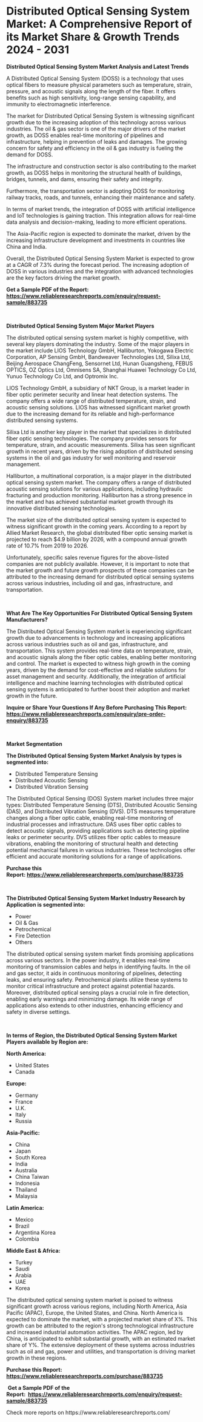 <p><h1>Distributed Optical Sensing System Market: A Comprehensive Report of its Market Share & Growth Trends 2024 - 2031</h1></p><p><strong>Distributed Optical Sensing System Market Analysis and Latest Trends</strong></p>
<p><p>A Distributed Optical Sensing System (DOSS) is a technology that uses optical fibers to measure physical parameters such as temperature, strain, pressure, and acoustic signals along the length of the fiber. It offers benefits such as high sensitivity, long-range sensing capability, and immunity to electromagnetic interference.</p><p>The market for Distributed Optical Sensing System is witnessing significant growth due to the increasing adoption of this technology across various industries. The oil & gas sector is one of the major drivers of the market growth, as DOSS enables real-time monitoring of pipelines and infrastructure, helping in prevention of leaks and damages. The growing concern for safety and efficiency in the oil & gas industry is fueling the demand for DOSS.</p><p>The infrastructure and construction sector is also contributing to the market growth, as DOSS helps in monitoring the structural health of buildings, bridges, tunnels, and dams, ensuring their safety and integrity.</p><p>Furthermore, the transportation sector is adopting DOSS for monitoring railway tracks, roads, and tunnels, enhancing their maintenance and safety.</p><p>In terms of market trends, the integration of DOSS with artificial intelligence and IoT technologies is gaining traction. This integration allows for real-time data analysis and decision-making, leading to more efficient operations.</p><p>The Asia-Pacific region is expected to dominate the market, driven by the increasing infrastructure development and investments in countries like China and India.</p><p>Overall, the Distributed Optical Sensing System Market is expected to grow at a CAGR of 7.3% during the forecast period. The increasing adoption of DOSS in various industries and the integration with advanced technologies are the key factors driving the market growth.</p></p>
<p><strong>Get a Sample PDF of the Report:&nbsp; <a href="https://www.reliableresearchreports.com/enquiry/request-sample/883735">https://www.reliableresearchreports.com/enquiry/request-sample/883735</a></strong></p>
<p>&nbsp;</p>
<p><strong>Distributed Optical Sensing System Major Market Players</strong></p>
<p><p>The distributed optical sensing system market is highly competitive, with several key players dominating the industry. Some of the major players in the market include LIOS Technology GmbH, Halliburton, Yokogawa Electric Corporation, AP Sensing GmbH, Bandweaver Technologies Ltd, Silixa Ltd, Beijing Aerospace ChangFeng, Sensornet Ltd, Hunan Guangsheng, FEBUS OPTICS, OZ Optics Ltd, Omnisens SA, Shanghai Huawei Technology Co Ltd, Yunuo Technology Co Ltd, and Optromix Inc. </p><p>LIOS Technology GmbH, a subsidiary of NKT Group, is a market leader in fiber optic perimeter security and linear heat detection systems. The company offers a wide range of distributed temperature, strain, and acoustic sensing solutions. LIOS has witnessed significant market growth due to the increasing demand for its reliable and high-performance distributed sensing systems. </p><p>Silixa Ltd is another key player in the market that specializes in distributed fiber optic sensing technologies. The company provides sensors for temperature, strain, and acoustic measurements. Silixa has seen significant growth in recent years, driven by the rising adoption of distributed sensing systems in the oil and gas industry for well monitoring and reservoir management.</p><p>Halliburton, a multinational corporation, is a major player in the distributed optical sensing system market. The company offers a range of distributed acoustic sensing solutions for various applications, including hydraulic fracturing and production monitoring. Halliburton has a strong presence in the market and has achieved substantial market growth through its innovative distributed sensing technologies.</p><p>The market size of the distributed optical sensing system is expected to witness significant growth in the coming years. According to a report by Allied Market Research, the global distributed fiber optic sensing market is projected to reach $4.9 billion by 2026, with a compound annual growth rate of 10.7% from 2019 to 2026.</p><p>Unfortunately, specific sales revenue figures for the above-listed companies are not publicly available. However, it is important to note that the market growth and future growth prospects of these companies can be attributed to the increasing demand for distributed optical sensing systems across various industries, including oil and gas, infrastructure, and transportation.</p></p>
<p>&nbsp;</p>
<p><strong>What Are The Key Opportunities For Distributed Optical Sensing System Manufacturers?</strong></p>
<p><p>The Distributed Optical Sensing System market is experiencing significant growth due to advancements in technology and increasing applications across various industries such as oil and gas, infrastructure, and transportation. This system provides real-time data on temperature, strain, and acoustic signals along the fiber optic cables, enabling better monitoring and control. The market is expected to witness high growth in the coming years, driven by the demand for cost-effective and reliable solutions for asset management and security. Additionally, the integration of artificial intelligence and machine learning technologies with distributed optical sensing systems is anticipated to further boost their adoption and market growth in the future.</p></p>
<p><strong>Inquire or Share Your Questions If Any Before Purchasing This Report: <a href="https://www.reliableresearchreports.com/enquiry/pre-order-enquiry/883735">https://www.reliableresearchreports.com/enquiry/pre-order-enquiry/883735</a></strong></p>
<p>&nbsp;</p>
<p><strong>Market Segmentation</strong></p>
<p><strong>The Distributed Optical Sensing System Market Analysis by types is segmented into:</strong></p>
<p><ul><li>Distributed Temperature Sensing</li><li>Distributed Acoustic Sensing</li><li>Distributed Vibration Sensing</li></ul></p>
<p><p>The Distributed Optical Sensing (DOS) System market includes three major types: Distributed Temperature Sensing (DTS), Distributed Acoustic Sensing (DAS), and Distributed Vibration Sensing (DVS). DTS measures temperature changes along a fiber optic cable, enabling real-time monitoring of industrial processes and infrastructure. DAS uses fiber optic cables to detect acoustic signals, providing applications such as detecting pipeline leaks or perimeter security. DVS utilizes fiber optic cables to measure vibrations, enabling the monitoring of structural health and detecting potential mechanical failures in various industries. These technologies offer efficient and accurate monitoring solutions for a range of applications.</p></p>
<p><strong>Purchase this Report:&nbsp;<a href="https://www.reliableresearchreports.com/purchase/883735">https://www.reliableresearchreports.com/purchase/883735</a></strong></p>
<p>&nbsp;</p>
<p><strong>The Distributed Optical Sensing System Market Industry Research by Application is segmented into:</strong></p>
<p><ul><li>Power</li><li>Oil & Gas</li><li>Petrochemical</li><li>Fire Detection</li><li>Others</li></ul></p>
<p><p>The distributed optical sensing system market finds promising applications across various sectors. In the power industry, it enables real-time monitoring of transmission cables and helps in identifying faults. In the oil and gas sector, it aids in continuous monitoring of pipelines, detecting leaks, and ensuring safety. Petrochemical plants utilize these systems to monitor critical infrastructure and protect against potential hazards. Moreover, distributed optical sensing plays a crucial role in fire detection, enabling early warnings and minimizing damage. Its wide range of applications also extends to other industries, enhancing efficiency and safety in diverse settings.</p></p>
<p>&nbsp;</p>
<p><strong>In terms of Region, the Distributed Optical Sensing System Market Players available by Region are:</strong></p>
<p>
    <p> <strong> North America: </strong>
        <ul>
            <li>United States</li>
            <li>Canada</li>
        </ul>
        </p> 
    <p> <strong> Europe: </strong>
        <ul>
            <li>Germany</li>
            <li>France</li>
            <li>U.K.</li>
            <li>Italy</li>
            <li>Russia</li>
        </ul>
        </p> 
    <p> <strong> Asia-Pacific: </strong>
        <ul>
            <li>China</li>
            <li>Japan</li>
            <li>South Korea</li>
            <li>India</li>
            <li>Australia</li>
            <li>China Taiwan</li>
            <li>Indonesia</li>
            <li>Thailand</li>
            <li>Malaysia</li>
        </ul>
        </p> 
    <p> <strong> Latin America: </strong>
        <ul>
            <li>Mexico</li>
            <li>Brazil</li>
            <li>Argentina Korea</li>
            <li>Colombia</li>
        </ul>
        </p> 
    <p> <strong> Middle East & Africa: </strong>
        <ul>
            <li>Turkey</li>
            <li>Saudi</li>
            <li>Arabia</li>
            <li>UAE</li>
            <li>Korea</li>
        </ul>
    </p>
    </p>
<p><p>The distributed optical sensing system market is poised to witness significant growth across various regions, including North America, Asia Pacific (APAC), Europe, the United States, and China. North America is expected to dominate the market, with a projected market share of X%. This growth can be attributed to the region's strong technological infrastructure and increased industrial automation activities. The APAC region, led by China, is anticipated to exhibit substantial growth, with an estimated market share of Y%. The extensive deployment of these systems across industries such as oil and gas, power and utilities, and transportation is driving market growth in these regions.</p></p>
<p><strong>Purchase this Report: <a href="https://www.reliableresearchreports.com/purchase/883735">https://www.reliableresearchreports.com/purchase/883735</a></strong></p>
<p>&nbsp;<strong>Get a Sample PDF of the Report:&nbsp;&nbsp;<a href="https://www.reliableresearchreports.com/enquiry/request-sample/883735">https://www.reliableresearchreports.com/enquiry/request-sample/883735</a></strong></p>
<p><strong></strong></p>
<p>Check more reports on https://www.reliableresearchreports.com/</p>